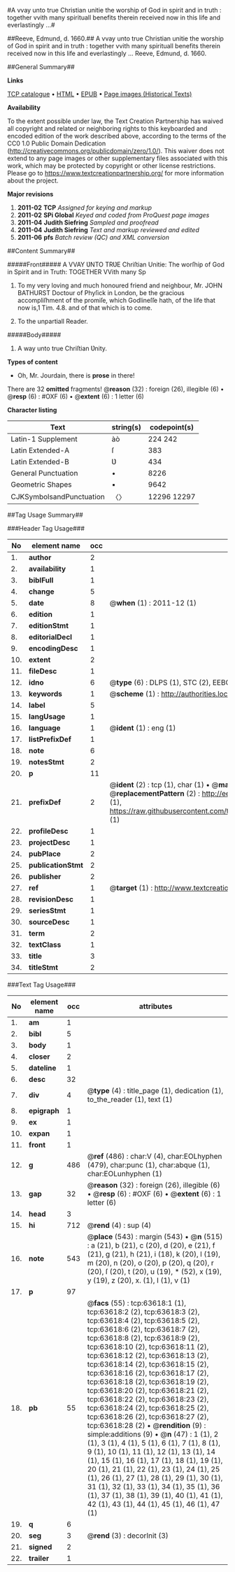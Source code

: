 #A vvay unto true Christian unitie the worship of God in spirit and in truth : together vvith many spirituall benefits therein received now in this life and everlastingly ...#

##Reeve, Edmund, d. 1660.##
A vvay unto true Christian unitie the worship of God in spirit and in truth : together vvith many spirituall benefits therein received now in this life and everlastingly ...
Reeve, Edmund, d. 1660.

##General Summary##

**Links**

[TCP catalogue](http://www.ota.ox.ac.uk/tcp/)  • 
[HTML](http://tei.it.ox.ac.uk/tcp/Texts-HTML/free/A58/A58331.html)  • 
[EPUB](http://tei.it.ox.ac.uk/tcp/Texts-EPUB/free/A58/A58331.epub) • 
[Page images (Historical Texts)](https://historicaltexts.jisc.ac.uk/eebo-12576885e)

**Availability**

To the extent possible under law, the Text Creation Partnership has waived all copyright and related or neighboring rights to this keyboarded and encoded edition of the work described above, according to the terms of the CC0 1.0 Public Domain Dedication (http://creativecommons.org/publicdomain/zero/1.0/). This waiver does not extend to any page images or other supplementary files associated with this work, which may be protected by copyright or other license restrictions. Please go to https://www.textcreationpartnership.org/ for more information about the project.

**Major revisions**

1. __2011-02__ __TCP__ *Assigned for keying and markup*
1. __2011-02__ __SPi Global__ *Keyed and coded from ProQuest page images*
1. __2011-04__ __Judith Siefring__ *Sampled and proofread*
1. __2011-04__ __Judith Siefring__ *Text and markup reviewed and edited*
1. __2011-06__ __pfs__ *Batch review (QC) and XML conversion*

##Content Summary##

#####Front#####
A VVAY ƲNTO TRƲE Chriſtian Unitie: The worſhip of God in Spirit and in Truth: TOGETHER VVith many Sp
1. To my very loving and much honoured friend and neighbour, Mr. JOHN BATHURST Doctour of Phyſick in London, be the gracious accompliſhment of the promiſe, which Godlineſſe hath, of the life that now is,1 Tim. 4.8. and of that which is to come.

1. To the unpartiall Reader.

#####Body#####

1. A way unto true Chriſtian Ʋnity.

**Types of content**

  * Oh, Mr. Jourdain, there is **prose** in there!

There are 32 **omitted** fragments! 
 @__reason__ (32) : foreign (26), illegible (6)  •  @__resp__ (6) : #OXF (6)  •  @__extent__ (6) : 1 letter (6)

**Character listing**


|Text|string(s)|codepoint(s)|
|---|---|---|
|Latin-1 Supplement|àò|224 242|
|Latin Extended-A|ſ|383|
|Latin Extended-B|Ʋ|434|
|General Punctuation|•|8226|
|Geometric Shapes|▪|9642|
|CJKSymbolsandPunctuation|〈〉|12296 12297|

##Tag Usage Summary##

###Header Tag Usage###

|No|element name|occ|attributes|
|---|---|---|---|
|1.|__author__|2||
|2.|__availability__|1||
|3.|__biblFull__|1||
|4.|__change__|5||
|5.|__date__|8| @__when__ (1) : 2011-12 (1)|
|6.|__edition__|1||
|7.|__editionStmt__|1||
|8.|__editorialDecl__|1||
|9.|__encodingDesc__|1||
|10.|__extent__|2||
|11.|__fileDesc__|1||
|12.|__idno__|6| @__type__ (6) : DLPS (1), STC (2), EEBO-CITATION (1), OCLC (1), VID (1)|
|13.|__keywords__|1| @__scheme__ (1) : http://authorities.loc.gov/ (1)|
|14.|__label__|5||
|15.|__langUsage__|1||
|16.|__language__|1| @__ident__ (1) : eng (1)|
|17.|__listPrefixDef__|1||
|18.|__note__|6||
|19.|__notesStmt__|2||
|20.|__p__|11||
|21.|__prefixDef__|2| @__ident__ (2) : tcp (1), char (1)  •  @__matchPattern__ (2) : ([0-9\-]+):([0-9IVX]+) (1), (.+) (1)  •  @__replacementPattern__ (2) : http://eebo.chadwyck.com/downloadtiff?vid=$1&page=$2 (1), https://raw.githubusercontent.com/textcreationpartnership/Texts/master/tcpchars.xml#$1 (1)|
|22.|__profileDesc__|1||
|23.|__projectDesc__|1||
|24.|__pubPlace__|2||
|25.|__publicationStmt__|2||
|26.|__publisher__|2||
|27.|__ref__|1| @__target__ (1) : http://www.textcreationpartnership.org/docs/. (1)|
|28.|__revisionDesc__|1||
|29.|__seriesStmt__|1||
|30.|__sourceDesc__|1||
|31.|__term__|2||
|32.|__textClass__|1||
|33.|__title__|3||
|34.|__titleStmt__|2||


###Text Tag Usage###

|No|element name|occ|attributes|
|---|---|---|---|
|1.|__am__|1||
|2.|__bibl__|5||
|3.|__body__|1||
|4.|__closer__|2||
|5.|__dateline__|1||
|6.|__desc__|32||
|7.|__div__|4| @__type__ (4) : title_page (1), dedication (1), to_the_reader (1), text (1)|
|8.|__epigraph__|1||
|9.|__ex__|1||
|10.|__expan__|1||
|11.|__front__|1||
|12.|__g__|486| @__ref__ (486) : char:V (4), char:EOLhyphen (479), char:punc (1), char:abque (1), char:EOLunhyphen (1)|
|13.|__gap__|32| @__reason__ (32) : foreign (26), illegible (6)  •  @__resp__ (6) : #OXF (6)  •  @__extent__ (6) : 1 letter (6)|
|14.|__head__|3||
|15.|__hi__|712| @__rend__ (4) : sup (4)|
|16.|__note__|543| @__place__ (543) : margin (543)  •  @__n__ (515) : a (21), b (21), c (20), d (20), e (21), f (21), g (21), h (21), i (18), k (20), l (19), m (20), n (20), o (20), p (20), q (20), r (20), ſ (20), t (20), u (19), * (52), x (19), y (19), z (20), x. (1), I (1), v (1)|
|17.|__p__|97||
|18.|__pb__|55| @__facs__ (55) : tcp:63618:1 (1), tcp:63618:2 (2), tcp:63618:3 (2), tcp:63618:4 (2), tcp:63618:5 (2), tcp:63618:6 (2), tcp:63618:7 (2), tcp:63618:8 (2), tcp:63618:9 (2), tcp:63618:10 (2), tcp:63618:11 (2), tcp:63618:12 (2), tcp:63618:13 (2), tcp:63618:14 (2), tcp:63618:15 (2), tcp:63618:16 (2), tcp:63618:17 (2), tcp:63618:18 (2), tcp:63618:19 (2), tcp:63618:20 (2), tcp:63618:21 (2), tcp:63618:22 (2), tcp:63618:23 (2), tcp:63618:24 (2), tcp:63618:25 (2), tcp:63618:26 (2), tcp:63618:27 (2), tcp:63618:28 (2)  •  @__rendition__ (9) : simple:additions (9)  •  @__n__ (47) : 1 (1), 2 (1), 3 (1), 4 (1), 5 (1), 6 (1), 7 (1), 8 (1), 9 (1), 10 (1), 11 (1), 12 (1), 13 (1), 14 (1), 15 (1), 16 (1), 17 (1), 18 (1), 19 (1), 20 (1), 21 (1), 22 (1), 23 (1), 24 (1), 25 (1), 26 (1), 27 (1), 28 (1), 29 (1), 30 (1), 31 (1), 32 (1), 33 (1), 34 (1), 35 (1), 36 (1), 37 (1), 38 (1), 39 (1), 40 (1), 41 (1), 42 (1), 43 (1), 44 (1), 45 (1), 46 (1), 47 (1)|
|19.|__q__|6||
|20.|__seg__|3| @__rend__ (3) : decorInit (3)|
|21.|__signed__|2||
|22.|__trailer__|1||
